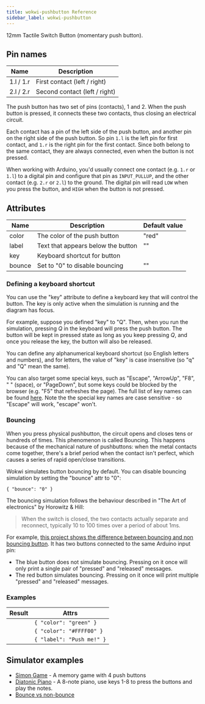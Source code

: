 ```yaml
---
title: wokwi-pushbutton Reference
sidebar_label: wokwi-pushbutton
---
```


12mm Tactile Switch Button (momentary push button).

<wokwi-pushbutton />

## Pin names

| Name      | Description                   |
| --------- | ----------------------------- |
| 1.l / 1.r | First contact (left / right)  |
| 2.l / 2.r | Second contact (left / right) |

The push button has two set of pins (contacts), 1 and 2.
When the push button is pressed, it connects these two contacts, thus closing an electrical circuit.

Each contact has a pin of the left side of the push button, and another pin on the right side of the push button.
So pin `1.l` is the left pin for first contact, and `1.r` is the right pin for the first contact. Since both belong
to the same contact, they are always connected, even when the button is not pressed.

When working with Arduino, you'd usually connect one contact (e.g. `1.r` or `1.l`) to a digital pin and configure
that pin as `INPUT_PULLUP`, and the other contact (e.g. `2.r` or `2.l`) to the ground. The digital pin will read
`LOW` when you press the button, and `HIGH` when the button is not pressed.

## Attributes

| Name   | Description                        | Default value |
| ------ | ---------------------------------- | ------------- |
| color  | The color of the push button       | "red"         |
| label  | Text that appears below the button | ""            |
| key    | Keyboard shortcut for button       |               |
| bounce | Set to "0" to disable bouncing     | ""            |

### Defining a keyboard shortcut

You can use the "key" attribute to define a keyboard key that will control the button.
The key is only active when the simulation is running and the diagram has focus.

For example, suppose you defined "key" to "Q". Then, when you run the simulation,
pressing _Q_ in the keyboard will press the push button. The button will be kept
in pressed state as long as you keep pressing _Q_, and once you release the key,
the button will also be released.

You can define any alphanumerical keyboard shortcut (so English letters and numbers), and for letters,
the value of "key" is case insensitive (so "q" and "Q" mean the same).

You can also target some special keys, such as "Escape", "ArrowUp", "F8", " " (space), or "PageDown", but some keys
could be blocked by the browser (e.g. "F5" that refreshes the page).
The full list of key names can be found [here](https://developer.mozilla.org/en-US/docs/Web/API/KeyboardEvent/key/Key_Values).
Note the the special key names are case sensitive - so "Escape" will work, "escape" won't.

### Bouncing

When you press physical pushbutton, the circuit opens and closes tens or hundreds of times.
This phenomenon is called Bouncing. This happens because of the mechanical nature of pushbuttons:
when the metal contacts come together, there's a brief period when the contact isn't perfect, which
causes a series of rapid open/close transitions.

Wokwi simulates button bouncing by default. You can disable bouncing simulation by setting the
"bounce" attr to "0":

`{ "bounce": "0" }`

The bouncing simulation follows the behaviour described in "The Art of electronics" by Horowitz & Hill:

> When the switch is closed, the two contacts actually separate and reconnect, typically 10 to 100
> times over a period of about 1ms.

For example, [this project shows the difference between bouncing and non bouncing button](https://wokwi.com/arduino/projects/288681423014986248). It has two buttons connected to the same Arduino input pin:

- The blue button does not simulate bouncing. Pressing on it once will only print a single pair of "pressed" and "released" messages.
- The red button simulates bouncing. Pressing on it once will print multiple "pressed" and "released" messages.

### Examples

| Result                                | Attrs                     |
| ------------------------------------- | ------------------------- |
| <wokwi-pushbutton color="green" />    | `{ "color": "green" }`    |
| <wokwi-pushbutton color="#FFFF00" />  | `{ "color": "#FFFF00" }`  |
| <wokwi-pushbutton label="Push me!" /> | `{ "label": "Push me!" }` |

## Simulator examples

- [Simon Game](https://wokwi.com/arduino/libraries/demo/simon-game) - A memory game with 4 push buttons
- [Diatonic Piano](https://wokwi.com/arduino/projects/291958456169005577) - A 8-note piano, use keys 1-8 to press the buttons and play the notes.
- [Bounce vs non-bounce](https://wokwi.com/arduino/projects/288681423014986248)

